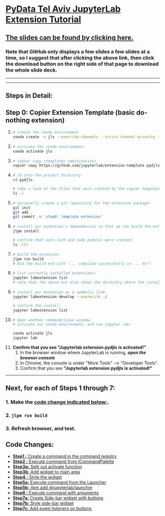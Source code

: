 # [PyData Tel Aviv JupyterLab Extension Tutorial](https://telaviv2023.pydata.org/cfp/talk/3JNZUQ/)

## [The slides can be found by clicking here.](https://github.com/DanielGoldfarb/pydjlx/blob/main/Slides.pdf)  
### Note that GitHub only displays a few slides a few slides at a time, so I suggest that after clicking the above link, then click the download button on the right side of that page to download the whole slide deck.

---
---

## Steps in Detail:

## Step 0: Copier Extension Template (basic do-nothing extension)
1. ```bash
   # create the conda environment
   conda create -n jlx --override-channels --strict-channel-priority -c conda-forge -c nodefaults jupyterlab=4 nodejs=18 git copier=7 jinja2-time
    ```
2. ```bash
   # activate the conda environment:
   conda activate jlx
   ```
3. ```bash
   # copier copy <template> <destination>
   copier copy https://github.com/jupyterlab/extension-template pydjlx   
   ```
4. ```bash
   # cd into the project directory
   cd pydjlx

   # take a look at the files that were created by the copier template:
   ls -l  
   ```
5. ```bash
   # optionally create a git repository for the extension package:
   git init
   git add .
   git commit -m 'step0: template extension'
   ```
6. ```bash
   # install our extension's dependencies so that we can build the extension:
   jlpm install

   # confirm that yarn.lock and node_modules were created:
   ls -ltr 
   ```
7. ```bash
   # build the extension
   jlpm run build
   # Did the build end with "... compiled successfully in ... ms"?
   ```
8. ```bash
   # list currently installed extensions:
   jupyter labextension list
   # note that the above out also shows the directory where the isntalled extensions were found.
9. ```bash
   # install our extension as a symbolic link:
   jupyter labextension develop --overwrite ./

   # confirm the install:
   jupyter labextension list
10. ```bash
    # Open another command/linux window, 
    # activate our conda environment, and run jupyter lab:

    conda activate jlx
    jupyter lab
    ```
11. **Confirm that you see "Jupyterlab extension pydjlx is activated!"**  
    1. In the browser window where JupyterLab is running, ***open the browser console***
    2. In Chrome, the console is under "More Tools" --> "Developer Tools".
    3. Confirm that you see **"Jupyterlab extension pydjlx is activated!"**  

---

## Next, for each of Steps 1 through 7:
### 1. Make the [**code change indicated below:**](https://github.com/DanielGoldfarb/pydjlx/blob/main/README.md#code-changes).
### 2. **`jlpm run build`**
### 3. Refresh browser, and test.

## Code Changes:
* [**Step1 :** Create a command in the command registry](https://github.com/DanielGoldfarb/pydjlx/commit/651a7b19ed62a9ff7ef6951a54d94abbd52cb12c)
* [**Step2 :** Execute command from ICommandPalette](https://github.com/DanielGoldfarb/pydjlx/commit/47ae7a17d8e9bbf7756e97707c82a6c30dfe0d37)
* [**Step3a:** Split out activate function](https://github.com/DanielGoldfarb/pydjlx/commit/89b32227e57be1e4ca7a48676139fab3dd810274)
* [**Step3b:** Add widget to main area](https://github.com/DanielGoldfarb/pydjlx/commit/e540b2105f45180967e6f9bc2fce373a51ff5d28)
* [**Step4 :** Style the widget](https://github.com/DanielGoldfarb/pydjlx/commit/e329c978798e195b921bd8ba542f0dbfd9503427)
* [**Step5a:** Execute command from the Launcher](https://github.com/DanielGoldfarb/pydjlx/commit/37d9f6ebdceaa2949f9fa7e599c737eb80a989d4)
* [**Step5b:** jlpm add @jupyterlab/launcher](https://github.com/DanielGoldfarb/pydjlx/commit/e42e500d6e2f58c82ac73b2a3672a894d6be8033)
* [**Step6 :** Execute command with arguments](https://github.com/DanielGoldfarb/pydjlx/commit/4af11ebe839e1aa4297a0d535c548ba5026bf6b6)
* [**Step7a:** Create Side-bar widget with buttons](https://github.com/DanielGoldfarb/pydjlx/commit/905fc1cbb98dc37ee9ecaf984a964b6b5ebba6f6)
* [**Step7b:** Style side-bar widget](https://github.com/DanielGoldfarb/pydjlx/commit/5af8bba9f3ba371a337c8380503792a2bb6384d7)
* [**Step7c:** Add event listeners on buttons](https://github.com/DanielGoldfarb/pydjlx/commit/098ffcffef9d1085a928e39114f512a30f8d38b8)
